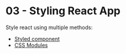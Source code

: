 
# 03 - Styling React App
Style react using multiple methods:
- [Styled component](https://styled-components.com/)
- [CSS Modules](https://github.com/css-modules/css-modules)

